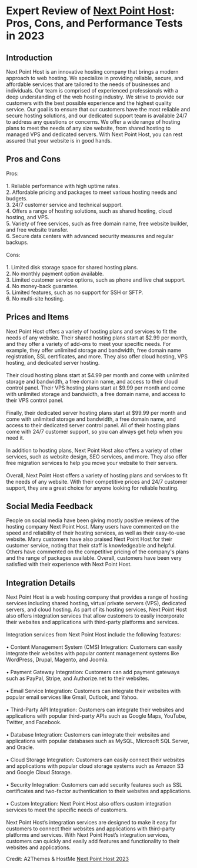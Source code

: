 <h1>Expert Review of <a href="https://a2themes.com/next-point-host-reviews">Next Point Host</a>: Pros, Cons, and Performance Tests in 2023</h1>
<h2>Introduction</h2>
Next Point Host is an innovative hosting company that brings a modern approach to web hosting. We specialize in providing reliable, secure, and affordable services that are tailored to the needs of businesses and individuals. Our team is comprised of experienced professionals with a deep understanding of the web hosting industry. We strive to provide our customers with the best possible experience and the highest quality service. Our goal is to ensure that our customers have the most reliable and secure hosting solutions, and our dedicated support team is available 24/7 to address any questions or concerns. We offer a wide range of hosting plans to meet the needs of any size website, from shared hosting to managed VPS and dedicated servers. With Next Point Host, you can rest assured that your website is in good hands.
<h2>Pros and Cons</h2>
Pros:<br><br>1. Reliable performance with high uptime rates.<br>2. Affordable pricing and packages to meet various hosting needs and budgets.<br>3. 24/7 customer service and technical support.<br>4. Offers a range of hosting solutions, such as shared hosting, cloud hosting, and VPS.<br>5. Variety of free services, such as free domain name, free website builder, and free website transfer.<br>6. Secure data centers with advanced security measures and regular backups.<br><br>Cons:<br><br>1. Limited disk storage space for shared hosting plans.<br>2. No monthly payment option available.<br>3. Limited customer service options, such as phone and live chat support.<br>4. No money-back guarantee.<br>5. Limited features, such as no support for SSH or SFTP.<br>6. No multi-site hosting.
<h2>Prices and Items</h2>
Next Point Host offers a variety of hosting plans and services to fit the needs of any website. Their shared hosting plans start at $2.99 per month, and they offer a variety of add-ons to meet your specific needs. For example, they offer unlimited storage and bandwidth, free domain name registration, SSL certificates, and more. They also offer cloud hosting, VPS hosting, and dedicated server hosting. <br><br>Their cloud hosting plans start at $4.99 per month and come with unlimited storage and bandwidth, a free domain name, and access to their cloud control panel. Their VPS hosting plans start at $9.99 per month and come with unlimited storage and bandwidth, a free domain name, and access to their VPS control panel. <br><br>Finally, their dedicated server hosting plans start at $99.99 per month and come with unlimited storage and bandwidth, a free domain name, and access to their dedicated server control panel. All of their hosting plans come with 24/7 customer support, so you can always get help when you need it. <br><br>In addition to hosting plans, Next Point Host also offers a variety of other services, such as website design, SEO services, and more. They also offer free migration services to help you move your website to their servers. <br><br>Overall, Next Point Host offers a variety of hosting plans and services to fit the needs of any website. With their competitive prices and 24/7 customer support, they are a great choice for anyone looking for reliable hosting.
<h2>Social Media Feedback</h2>
People on social media have been giving mostly positive reviews of the hosting company Next Point Host. Many users have commented on the speed and reliability of their hosting services, as well as their easy-to-use website. Many customers have also praised Next Point Host for their customer service, noting that their staff is knowledgeable and helpful. Others have commented on the competitive pricing of the company's plans and the range of packages available. Overall, customers have been very satisfied with their experience with Next Point Host.
<h2>Integration Details</h2>
Next Point Host is a web hosting company that provides a range of hosting services including shared hosting, virtual private servers (VPS), dedicated servers, and cloud hosting. As part of its hosting services, Next Point Host also offers integration services that allow customers to easily incorporate their websites and applications with third-party platforms and services.<br><br>Integration services from Next Point Host include the following features:<br><br>• Content Management System (CMS) Integration: Customers can easily integrate their websites with popular content management systems like WordPress, Drupal, Magento, and Joomla.<br><br>• Payment Gateway Integration: Customers can add payment gateways such as PayPal, Stripe, and Authorize.net to their websites.<br><br>• Email Service Integration: Customers can integrate their websites with popular email services like Gmail, Outlook, and Yahoo.<br><br>• Third-Party API Integration: Customers can integrate their websites and applications with popular third-party APIs such as Google Maps, YouTube, Twitter, and Facebook.<br><br>• Database Integration: Customers can integrate their websites and applications with popular databases such as MySQL, Microsoft SQL Server, and Oracle.<br><br>• Cloud Storage Integration: Customers can easily connect their websites and applications with popular cloud storage systems such as Amazon S3 and Google Cloud Storage.<br><br>• Security Integration: Customers can add security features such as SSL certificates and two-factor authentication to their websites and applications. <br><br>• Custom Integration: Next Point Host also offers custom integration services to meet the specific needs of customers. <br><br>Next Point Host’s integration services are designed to make it easy for customers to connect their websites and applications with third-party platforms and services. With Next Point Host’s integration services, customers can quickly and easily add features and functionality to their websites and applications.
<p>Credit: A2Themes & HostMe <a href="https://a2themes.com/next-point-host-reviews">Next Point Host 2023</a></p>